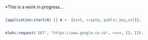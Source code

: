 

*This is a work in progress...


```erlang

[application:start(A) || A <- [asn1, crypto, public_key,ssl]].


elwhc:request('GET', "https://www.google.co.za", <<>>, [], []).

```
